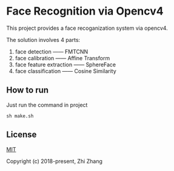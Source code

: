 # **Face Recognition via Opencv4**

This project provides a face recoganization system via opencv4. 

The solution involves 4 parts:

1. face detection —— FMTCNN
2. face calibration —— Affine Transform
3. face feature extraction —— SphereFace
4. face classification —— Cosine Similarity

## How to run

Just run the command in project

```
sh make.sh
```

## License

[MIT](http://opensource.org/licenses/MIT)

Copyright (c) 2018-present, Zhi Zhang
